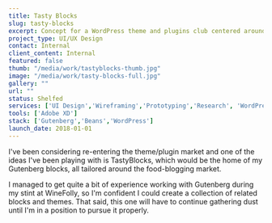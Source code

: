 ```yaml
---
title: Tasty Blocks
slug: tasty-blocks
excerpt: Concept for a WordPress theme and plugins club centered around the Gutenberg editor.
project_type: UI/UX Design
contact: Internal
client_content: Internal
featured: false
thumb: "/media/work/tastyblocks-thumb.jpg"
image: "/media/work/tasty-blocks-full.jpg"
gallery: ""
url: ""
status: Shelfed
services: ['UI Design','Wireframing','Prototyping','Research', 'WordPress Plugin Development']
tools: ['Adobe XD']
stack: ['Gutenberg','Beans','WordPress']
launch_date: 2018-01-01
---
```

I've been considering re-entering the theme/plugin market and one of the ideas I've been playing with is TastyBlocks, which would be the home of my Gutenberg blocks, all tailored around the food-blogging market. 

I managed to get quite a bit of experience working with Gutenberg during my stint at WineFolly, so I'm confident I could create a collection of related blocks and themes. That said, this one will have to continue gathering dust until I'm in a position to pursue it properly.